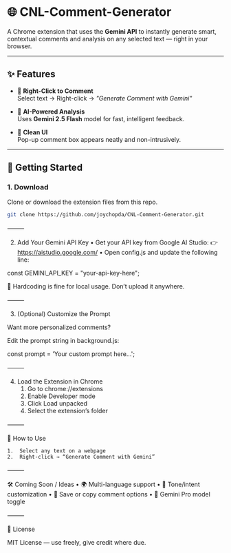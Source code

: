 # 🌐 CNL-Comment-Generator

A Chrome extension that uses the **Gemini API** to instantly generate smart, contextual comments and analysis on any selected text — right in your browser.

---

## ✨ Features

- 💬 **Right-Click to Comment**  
  Select text → Right-click → *"Generate Comment with Gemini"*

- 🧠 **AI-Powered Analysis**  
  Uses **Gemini 2.5 Flash** model for fast, intelligent feedback.

- 🧼 **Clean UI**  
  Pop-up comment box appears neatly and non-intrusively.

---

## 🚀 Getting Started

### 1. Download

Clone or download the extension files from this repo.

```bash
git clone https://github.com/joychopda/CNL-Comment-Generator.git

```
⸻

2. Add Your Gemini API Key
	•	Get your API key from Google AI Studio:
👉 https://aistudio.google.com/
	•	Open config.js and update the following line:

const GEMINI_API_KEY = "your-api-key-here";

🔐 Hardcoding is fine for local usage. Don’t upload it anywhere.

⸻

3. (Optional) Customize the Prompt

Want more personalized comments?

Edit the prompt string in background.js:

const prompt = 'Your custom prompt here...';


⸻

4. Load the Extension in Chrome
	1.	Go to chrome://extensions
	2.	Enable Developer mode
	3.	Click Load unpacked
	4.	Select the extension’s folder

⸻

🧪 How to Use

	1.	Select any text on a webpage
	2.	Right-click → “Generate Comment with Gemini”

⸻

🛠️ Coming Soon / Ideas
	•	🌍 Multi-language support
	•	🧠 Tone/intent customization
	•	💾 Save or copy comment options
	•	🔄 Gemini Pro model toggle

⸻

📄 License

MIT License — use freely, give credit where due.
